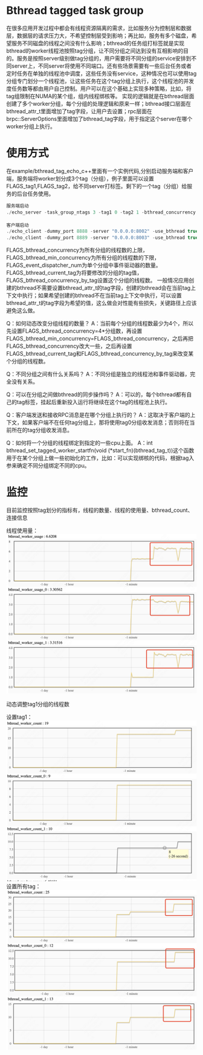 
# Bthread tagged task group

在很多应用开发过程中都会有线程资源隔离的需求，比如服务分为控制层和数据层，数据层的请求压力大，不希望控制层受到影响；再比如，服务有多个磁盘，希望服务不同磁盘的线程之间没有什么影响；bthread的任务组打标签就是实现bthread的worker线程池按照tag分组，让不同分组之间达到没有互相影响的目的。服务是按照server级别做tag分组的，用户需要将不同分组的service安排到不同server上，不同server将使用不同端口。还有些场景需要有一些后台任务或者定时任务在单独的线程池中调度，这些任务没有service，这种情况也可以使用tag分组专门划分一个线程池，让这些任务在这个tag分组上执行，这个线程池的并发度任务数等都由用户自己控制。用户可以在这个基础上实现多种策略，比如，将tag组限制在NUMA的某个组，组内线程绑核等。
实现的逻辑就是在bthread层面创建了多个worker分组，每个分组的处理逻辑和原来一样；bthread接口层面在bthread_attr_t里面增加了tag字段，让用户去设置；rpc层面在brpc::ServerOptions里面增加了bthread_tag字段，用于指定这个server在哪个worker分组上执行。


# 使用方式

在example/bthread_tag_echo_c++里面有一个实例代码,分别启动服务端和客户端，服务端将worker划分成3个tag（分组），例子里面可以设置FLAGS_tag1,FLAGS_tag2，给不同server打标签。剩下的一个tag（分组）给服务的后台任务使用。

```c++
服务端启动
./echo_server -task_group_ntags 3 -tag1 0 -tag2 1 -bthread_concurrency 20 -bthread_min_concurrency 12 -event_dispatcher_num 1

客户端启动
./echo_client -dummy_port 8888 -server "0.0.0.0:8002" -use_bthread true
./echo_client -dummy_port 8889 -server "0.0.0.0:8003" -use_bthread true
```

FLAGS_bthread_concurrency为所有分组的线程数的上限，FLAGS_bthread_min_concurrency为所有分组的线程数的下限，FLAGS_event_dispatcher_num为单个分组中事件驱动器的数量。FLAGS_bthread_current_tag为将要修改的分组的tag值，FLAGS_bthread_concurrency_by_tag设置这个分组的线程数。
一般情况应用创建的bthread不需要设置bthread_attr_t的tag字段，创建的bthread会在当前tag上下文中执行；如果希望创建的bthread不在当前tag上下文中执行，可以设置bthread_attr_t的tag字段为希望的值，这么做会对性能有些损失，关键路径上应该避免这么做。

Q：如何动态改变分组线程的数量？
A：当前每个分组的线程数最少为4个，所以先设置FLAGS_bthread_concurrency=4*分组数，再设置FLAGS_bthread_min_concurrency=FLAGS_bthread_concurrency，之后再把FLAGS_bthread_concurrency改大一些，之后再设置FLAGS_bthread_current_tag和FLAGS_bthread_concurrency_by_tag来改变某个分组的线程数。

Q：不同分组之间有什么关系吗？
A：不同分组是独立的线程池和事件驱动器，完全没有关系。

Q：可以在分组之间做bthread的同步操作吗？
A：可以的，每个bthread都有自己的tag标签，挂起后重新投入运行将继续在这个tag的线程池上执行。

Q：客户端发送和接收RPC消息是在哪个分组上执行的？
A：这取决于客户端的上下文，如果客户端不在任何tag分组上，那将使用tag0分组收发消息；否则将在当前所在的tag分组收发消息。

Q：如何将一个分组的线程绑定到指定的一些cpu上面。
A：int bthread_set_tagged_worker_startfn(void (*start_fn)(bthread_tag_t))这个函数用于在某个分组上做一些初始化的工作，比如：可以实现绑核的代码，根据tag入参来确定不同分组绑定不同的cpu。

# 监控

目前监控按照tag划分的指标有，线程的数量、线程的使用量、bthread_count、连接信息

线程使用量：![img](../images/bthread_tagged_worker_usage.png)

动态调整tag1分组的线程数

设置tag1：![img](../images/bthread_tagged_increment_tag1.png)
设置所有tag：![img](../images/bthread_tagged_increment_all.png)
